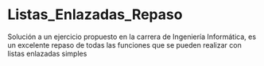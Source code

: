 # Listas_Enlazadas_Repaso
Solución a un ejercicio propuesto en la carrera de Ingeniería Informática, es un excelente repaso de todas las funciones que se pueden realizar con listas enlazadas simples
